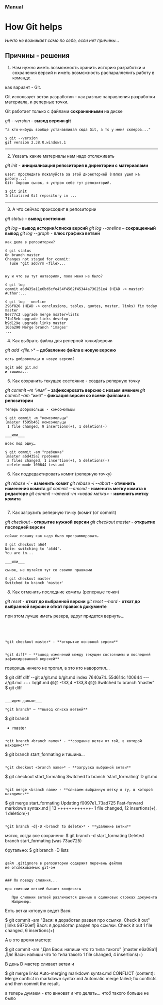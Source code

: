 
### Manual 

# How Git helps

*Ничто не возникает само по себе, если нет причины...*

## Причины - решения

> 
1. Нам нужно иметь возможность хранить историю разработки и сохранения версий и иметь возможность распараллелить работу в команде.
>
>>
как вариант - Git. 

Git использует ветви разработки - как разные направления разработки материала, и реперные точки.

Git работает только с файлами **сохраненными** на диске 

*git --version* – **вывод версии git**
>> 
```
"а кто-нибудь вообще устанавливал сюда Git, а то у меня склероз..."

$ git --version
git version 2.38.0.windows.1
```
---

> 
2. Указать какие материалы нам надо отслеживать
>
>>
*git init* - **инициализация репозитория в директории с материалами**
>>
```
user: проследите пожалуйста за этой директорией (Папка ушел на работу...)
Git: Хорошо сынок, я устрою себе тут репозиторий.

$ git init
Initialized Git repository in ...
```
---

>
3. А что сейчас происходит в репозитории
>
>>
*git status* – **вывод состояния**

*git log* – **вывод истории/списка версий**
*git log --oneline* – **сокращенный вывод**
*git log --graph* - **плюс графика ветвей**
>>
```
как дела в репозитории?

$ git status
On branch master
Changes not staged for commit:
  (use "git add/rm <file>...


ну и что вы тут натворили, пока меня не было?

$ git log
commit a6d435a11e6bd6cfe454f4562f45344a736251e4 (HEAD -> master)
Author:...

$ git log --oneline
296f826 (HEAD -> conclusions, tables, quotes, master, links) fix today master
8e777c2 upgrade merge msater+lists
71b15eb upgrade links develop
b9d129e upgrade links master
103a290 Merge branch 'images'
...

```

>
4. Как выбрать файлы для реперной точки/версии 
>
>>
*git add <file.*>* – **добавление файла в новую версию**
>>
```
есть добровольцы в новую версию?

$git add git.md
и тишина...
```

>
5. Как сохранить текущее состояние - создать реперную точку 
>
>>
*git commit –m “имя”* – **зафиксировать версию с новым именем**
*git commit –am “имя”* -  **фиксация версии со всеми файлами в репозитории**
>>
```
теперь добровольцы - комсомольцы

$ git commit -m "комсомольцы"
[master f595b46] комсомольцы
 1 file changed, 9 insertions(+), 1 deletion(-)

___или___

всех под одну…

$ git commit -am "гребенка"
[master a6d435a] гребенка
 2 files changed, 1 insertion(+), 5 deletions(-)
 delete mode 100644 test.md
```

>
6. Как подредактировать комит (реперную точку) 
>
>>
*git rebase -i <hash id of version>* - **изменить комит**
*git rebase -i --abort* - **отменить изменения комита**
*git commit --amend* - **изменить метку комита в редакторе**
*git commit --amend -m <новая метка>* - **изменить метку комита**
>>
```
```


>
7. Как загрузить реперную точку (комит (от commit) 
>
>>
*git checkout  <hash id of version>* - **открытие нужной версии**
*git checkout master* - **открытие последней версии**
>>
```
сейчас покажу как надо было программировать

$ git checkout a6d4
Note: switching to 'a6d4'.
You are in...

___или___

сынок, не путайся тут со своими правками

$ git checkout master
Switched to branch 'master'

```

>
8. Как отменить последние комиты (реперные точки) 
>
>>
*git reset <hash id of version>* - **откат до выбранной версии**
*git reset --hard <hash id of version>* - **откат до выбранной версии и откат правок в документе**

при этом лучше иметь резерв, вдруг придется вернуть...
>>
```




*git checkout master* - **открытие основной версии**
```

```

*git diff* – **вывод изменений между текущим состоянием и последней зафиксированной версией**
```
говоришь ничего не трогал, а это кто наворотил...

$ git diff
diff --git a/git.md b/git.md
index 7640a74..55d614c 100644
--- a/git.md
+++ b/git.md
@@ -133,4 +133,8 @@ Switched to branch 'master'
 $ git diff
```

___идем дальше___

*git branch* – **вывод списка ветвей**
```
$ git branch
* master
```

*git branch <branch name>* - **создание ветви от той, в которой находимся**
```
$ git branch start_formating
и тишина...
```

*git checkout <branch name>* - **загрузка выбраной ветви**
```
$ git checkout start_formating
Switched to branch 'start_formating'
D       git.md
```

*git merge <branch name> - **сливаем выбранную ветку в ту, в которой находимся**
```
$ git merge start_formating
Updating f0097e1..73ad725
Fast-forward
 markdown syntax.md | 13 ++++++++++++-
 1 file changed, 12 insertions(+), 1 deletion(-)
```

*git branch -d|-D <branch to delete>* - **удаление ветки**
```
мягко, когда все сохранено:
$ git branch -d start_formating
Deleted branch start_formating (was 73ad725)

брутально:
$ git branch -D lists
```

файл .gitignore в репозитории содержит перечень файлов
не отслеживаемых git-ом


### По поводу слияния...

при слиянии ветвей бывает конфликты

   При слиянии ветвей различаются данные в одинковых строках документа
   Например:
   ```
   Есть ветка которую ведет Вася.
   
   $ git commit -am "Вася: я доработал раздел про ссылки. Check it out"
   [links 987b6ef] Вася: я доработал раздел про ссылки. Check it out
   1 file changed, 6 insertions(+)
   
   А в это время мастер:

   $ git commit -am "Для Васи: напиши что то типа такого"
   [master e6a08a1] Для Васи: напиши что то типа такого
   1 file changed, 4 insertions(+)

   В день D мастер сливает ветви и

   $ git merge links
   Auto-merging markdown syntax.md
   CONFLICT (content): Merge conflict in markdown syntax.md
   Automatic merge failed; fix conflicts and then commit the result.

   а теперь думаем - кто виноват и что делать... чтоб такого больше не было




   ```
